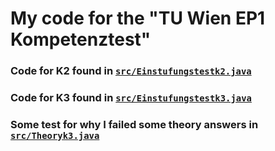 # My code for the "TU Wien EP1 Kompetenztest"

### Code for K2 found in [`src/Einstufungstestk2.java`](/src/Einstufungstestk2.java)

### Code for K3 found in [`src/Einstufungstestk3.java`](`src/Einstufungstestk3.java`)

### Some test for why I failed some theory answers in [`src/Theoryk3.java`](src/Theoryk3.java)